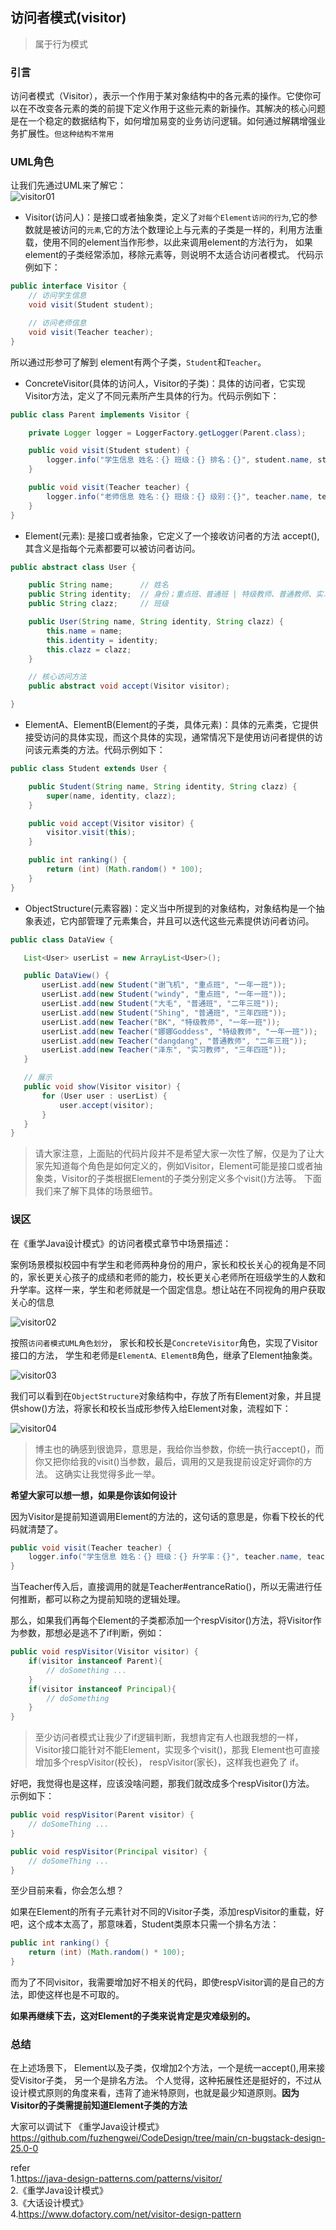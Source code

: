 ## 访问者模式(visitor)   

>属于行为模式   

### 引言    
访问者模式（Visitor），表示一个作用于某对象结构中的各元素的操作。它使你可以在不改变各元素的类的前提下定义作用于这些元素的新操作。其解决的核心问题是在一个稳定的数据结构下，如何增加易变的业务访问逻辑。如何通过解耦增强业务扩展性。`但这种结构不常用`           

### UML角色  
让我们先通过UML来了解它：   
![visitor01](http://img.xinzhuxiansheng.com/blogimgs/gof/visitor01.png)      

* Visitor(访问人)：是接口或者抽象类，定义了`对每个Element访问的行为`,它的参数就是被访问的`元素`,它的方法个数理论上与元素的子类是一样的，利用方法重载，使用不同的element当作形参，以此来调用element的方法行为， 如果element的子类经常添加，移除元素等，则说明不太适合访问者模式。 代码示例如下： 
```java
public interface Visitor {
    // 访问学生信息
    void visit(Student student);

    // 访问老师信息
    void visit(Teacher teacher);
}
```

所以通过形参可了解到 element有两个子类，`Student`和`Teacher`。      

* ConcreteVisitor(具体的访问人，Visitor的子类)：具体的访问者，它实现Visitor方法，定义了不同元素所产生具体的行为。代码示例如下： 
```java
public class Parent implements Visitor {

    private Logger logger = LoggerFactory.getLogger(Parent.class);

    public void visit(Student student) {
        logger.info("学生信息 姓名：{} 班级：{} 排名：{}", student.name, student.clazz, student.ranking());
    }

    public void visit(Teacher teacher) {
        logger.info("老师信息 姓名：{} 班级：{} 级别：{}", teacher.name, teacher.clazz, teacher.identity);
    }
}
```

* Element(元素): 是接口或者抽象，它定义了一个接收访问者的方法 accept(),其含义是指每个元素都要可以被访问者访问。     
```java
public abstract class User {

    public String name;      // 姓名
    public String identity;  // 身份；重点班、普通班 | 特级教师、普通教师、实习教师
    public String clazz;     // 班级

    public User(String name, String identity, String clazz) {
        this.name = name;
        this.identity = identity;
        this.clazz = clazz;
    }

    // 核心访问方法
    public abstract void accept(Visitor visitor);

}
```

* ElementA、ElementB(Element的子类，具体元素)：具体的元素类，它提供接受访问的具体实现，而这个具体的实现，通常情况下是使用访问者提供的访问该元素类的方法。代码示例如下： 
```java
public class Student extends User {

    public Student(String name, String identity, String clazz) {
        super(name, identity, clazz);
    }

    public void accept(Visitor visitor) {
        visitor.visit(this);
    }

    public int ranking() {
        return (int) (Math.random() * 100);
    }
}
```

* ObjectStructure(元素容器)：定义当中所提到的对象结构，对象结构是一个抽象表述，它内部管理了元素集合，并且可以迭代这些元素提供访问者访问。   
 ```java
public class DataView {

    List<User> userList = new ArrayList<User>();

    public DataView() {
        userList.add(new Student("谢飞机", "重点班", "一年一班"));
        userList.add(new Student("windy", "重点班", "一年一班"));
        userList.add(new Student("大毛", "普通班", "二年三班"));
        userList.add(new Student("Shing", "普通班", "三年四班"));
        userList.add(new Teacher("BK", "特级教师", "一年一班"));
        userList.add(new Teacher("娜娜Goddess", "特级教师", "一年一班"));
        userList.add(new Teacher("dangdang", "普通教师", "二年三班"));
        userList.add(new Teacher("泽东", "实习教师", "三年四班"));
    }

    // 展示
    public void show(Visitor visitor) {
        for (User user : userList) {
            user.accept(visitor);
        }
    }
}
 ```

>请大家注意，上面贴的代码片段并不是希望大家一次性了解，仅是为了让大家先知道每个角色是如何定义的，例如Visitor，Element可能是接口或者抽象类，Visitor的子类根据Element的子类分别定义多个visit()方法等。 下面我们来了解下具体的场景细节。             

### 误区    
在《重学Java设计模式》的访问者模式章节中场景描述：      

案例场景模拟校园中有学生和老师两种身份的用户，家长和校长关心的视角是不同的，家长更关心孩子的成绩和老师的能力，校长更关心老师所在班级学生的人数和升学率。这样一来，学生和老师就是一个固定信息。想让站在不同视角的用户获取关心的信息

![visitor02](http://img.xinzhuxiansheng.com/blogimgs/gof/visitor02.png)      

按照`访问者模式UML角色划分`， 家长和校长是`ConcreteVisitor`角色，实现了Visitor接口的方法， 学生和老师是`ElementA、ElementB`角色，继承了Element抽象类。

![visitor03](http://img.xinzhuxiansheng.com/blogimgs/gof/visitor03.png)      

我们可以看到在`ObjectStructure`对象结构中，存放了所有Element对象，并且提供show()方法，将家长和校长当成形参传入给Element对象，流程如下： 

![visitor04](http://img.xinzhuxiansheng.com/blogimgs/gof/visitor04.png)      

>博主也的确感到很诡异，意思是，我给你当参数，你统一执行accept()，而你又把你给我的visit()当参数，最后，调用的又是我提前设定好调你的方法。 这确实让我觉得多此一举。    

**希望大家可以想一想，如果是你该如何设计**  

因为Visitor是提前知道调用Element的方法的，这句话的意思是，你看下校长的代码就清楚了。      
```java
public void visit(Teacher teacher) {
    logger.info("学生信息 姓名：{} 班级：{} 升学率：{}", teacher.name, teacher.clazz, teacher.entranceRatio());
}
``` 

当Teacher传入后，直接调用的就是Teacher#entranceRatio()，所以无需进行任何推断，都可以称之为提前知晓的逻辑处理。  

那么，如果我们再每个Element的子类都添加一个respVisitor()方法，将Visitor作为参数，那想必是逃不了if判断，例如：   
```java
public void respVisitor(Visitor visitor) {
    if(visitor instanceof Parent){
        // doSomething ...
    }
    if(visitor instanceof Principal){
        // doSomething
    }
}
```

>至少访问者模式让我少了if逻辑判断，我想肯定有人也跟我想的一样，Visitor接口能针对不能Element，实现多个visit()，那我 Element也可直接增加多个respVisitor(校长)， respVisitor(家长)，这样我也避免了 if。 

好吧，我觉得也是这样，应该没啥问题，那我们就改成多个respVisitor()方法。 示例如下：  
```java
public void respVisitor(Parent visitor) {
    // doSomeThing ...
}

public void respVisitor(Principal visitor) {
    // doSomeThing ...
}
```

至少目前来看，你会怎么想？  

如果在Element的所有子元素针对不同的Visitor子类，添加respVisitor的重载，好吧，这个成本太高了，那意味着，Student类原本只需一个排名方法：  
```java
public int ranking() {
    return (int) (Math.random() * 100);
}
``` 
而为了不同visitor，我需要增加好不相关的代码，即使respVisitor调的是自己的方法，即使这样也是不可取的。    

**如果再继续下去，这对Element的子类来说肯定是灾难级别的。**     

### 总结      
在上述场景下， Element以及子类，仅增加2个方法，一个是统一accept(),用来接受Visitor子类， 另一个是排名方法。  个人觉得，这种拓展性还是挺好的，不过从设计模式原则的角度来看，违背了迪米特原则，也就是最少知道原则。**因为Visitor的子类需提前知道Element子类的方法**    

大家可以调试下 《重学Java设计模式》 https://github.com/fuzhengwei/CodeDesign/tree/main/cn-bugstack-design-25.0-0

refer   
1.https://java-design-patterns.com/patterns/visitor/    
2.《重学Java设计模式》  
3.《大话设计模式》  
4.https://www.dofactory.com/net/visitor-design-pattern 